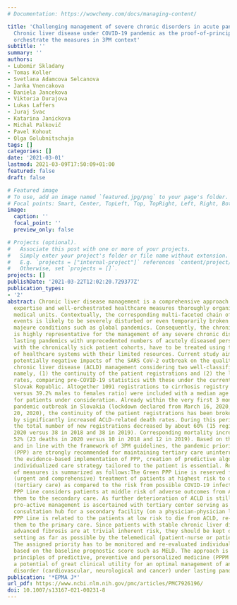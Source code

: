 ```yaml
---
# Documentation: https://wowchemy.com/docs/managing-content/

title: 'Challenging management of severe chronic disorders in acute pandemic situation:
  Chronic liver disease under COVID-19 pandemic as the proof-of-principle model to
  orchestrate the measures in 3PM context'
subtitle: ''
summary: ''
authors:
- Lubomir Skladany
- Tomas Koller
- Svetlana Adamcova Selcanova
- Janka Vnencakova
- Daniela Jancekova
- Viktoria Durajova
- Lukas Laffers
- Juraj Svac
- Katarina Janickova
- Michal Palkovič
- Pavel Kohout
- Olga Golubnitschaja
tags: []
categories: []
date: '2021-03-01'
lastmod: 2021-03-09T17:50:09+01:00
featured: false
draft: false

# Featured image
# To use, add an image named `featured.jpg/png` to your page's folder.
# Focal points: Smart, Center, TopLeft, Top, TopRight, Left, Right, BottomLeft, Bottom, BottomRight.
image:
  caption: ''
  focal_point: ''
  preview_only: false

# Projects (optional).
#   Associate this post with one or more of your projects.
#   Simply enter your project's folder or file name without extension.
#   E.g. `projects = ["internal-project"]` references `content/project/deep-learning/index.md`.
#   Otherwise, set `projects = []`.
projects: []
publishDate: '2021-03-22T12:02:20.729377Z'
publication_types:
- '2'
abstract: Chronic liver disease management is a comprehensive approach requiring multi-professional
  expertise and well-orchestrated healthcare measures thoroughly organized by responsible
  medical units. Contextually, the corresponding multi-faceted chain of healthcare
  events is likely to be severely disturbed or even temporarily broken under the force
  majeure conditions such as global pandemics. Consequently, the chronic liver disease
  is highly representative for the management of any severe chronic disorder under
  lasting pandemics with unprecedented numbers of acutely diseased persons who, together
  with the chronically sick patient cohorts, have to be treated using the given capacity
  of healthcare systems with their limited resources. Current study aimed at exploring
  potentially negative impacts of the SARS CoV-2 outbreak on the quality of the advanced
  chronic liver disease (ACLD) management considering two well-classified parameters,
  namely, (1) the continuity of the patient registrations and (2) the level of mortality
  rates, comparing pre-COVID-19 statistics with these under the current pandemic in
  Slovak Republic. Altogether 1091 registrations to cirrhosis registry (with 60.8%
  versus 39.2% males to females ratio) were included with a median age of 57 years
  for patients under consideration. Already within the very first 3 months of the
  pandemic outbreak in Slovakia (lockdown declared from March 16, 2020, until May
  20, 2020), the continuity of the patient registrations has been broken followed
  by significantly increased ACLD-related death rates. During this period of time,
  the total number of new registrations decreased by about 60% (15 registrations in
  2020 versus 38 in 2018 and 38 in 2019). Corresponding mortality increased by about
  52% (23 deaths in 2020 versus 10 in 2018 and 12 in 2019). Based on these results
  and in line with the framework of 3PM guidelines, the pandemic priority pathways
  (PPP) are strongly recommended for maintaining tertiary care uninterrupted. For
  the evidence-based implementation of PPP, creation of predictive algorithms and
  individualized care strategy tailored to the patient is essential. Resulting classification
  of measures is summarized as follows:The Green PPP Line is reserved for prioritized
  (urgent and comprehensive) treatment of patients at highest risk to die from ACLD
  (tertiary care) as compared to the risk from possible COVID-19 infection.The Orange
  PPP Line considers patients at middle risk of adverse outcomes from ACLD with re-addressing
  them to the secondary care. As further deterioration of ACLD is still probable,
  pro-active management is ascertained with tertiary center serving as the 24/7 telemedicine
  consultation hub for a secondary facility (on a physician-physician level).The Red
  PPP Line is related to the patients at low risk to die from ACLD, re-addressing
  them to the primary care. Since patients with stable chronic liver diseases without
  advanced fibrosis are at trivial inherent risk, they should be kept out of the healthcare
  setting as far as possible by the telemedical (patient-nurse or patient- physician) measurements.,
  The assigned priority has to be monitored and re-evaluated individually—in intervals
  based on the baseline prognostic score such as MELD. The approach is conform with
  principles of predictive, preventive and personalized medicine (PPPM / 3PM) and demonstrates
  a potential of great clinical utility for an optimal management of any severe chronic
  disorder (cardiovascular, neurological and cancer) under lasting pandemics.
publication: '*EPMA J*'
url_pdf: https://www.ncbi.nlm.nih.gov/pmc/articles/PMC7926196/
doi: 10.1007/s13167-021-00231-8
---
```

